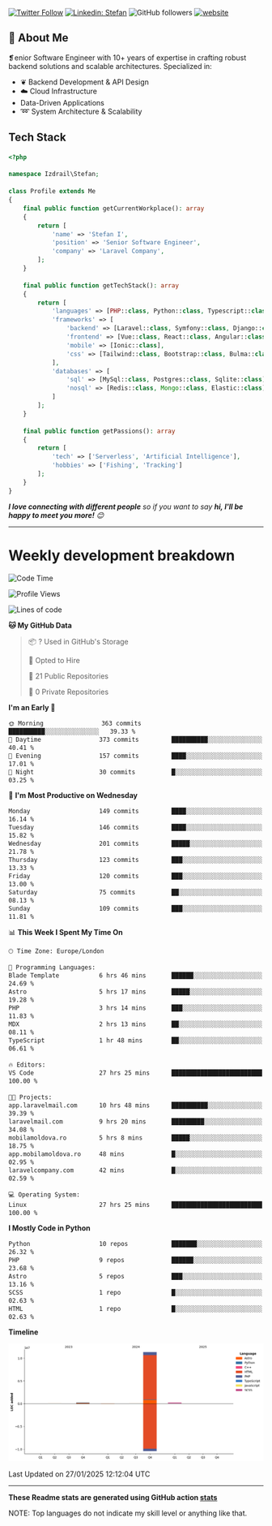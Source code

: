 [![Twitter Follow](https://img.shields.io/twitter/follow/thephpteacher?label=Follow)](https://twitter.com/intent/follow?screen_name=thephpteacher)
[![Linkedin: Stefan](https://img.shields.io/badge/izdrail-blue?style=flat-square&logo=Linkedin&logoColor=white&link=https://www.linkedin.com/in/izdrail/)](https://www.linkedin.com/in/izdrail/)
![GitHub followers](https://img.shields.io/github/followers/izdrail?label=Follow&style=social)
[![website](https://img.shields.io/badge/Website-46a2f1.svg?&style=flat-square&logo=Google-Chrome&logoColor=white&link=https://izdrail.com/)](https://izdrail.com/)

## 🚀 About Me
❡enior Software Engineer with 10+ years of expertise in crafting robust backend solutions and scalable architectures. 
Specialized in:

- ❦ Backend Development & API Design
- ☁️ Cloud Infrastructure
-  Data-Driven Applications
- ➿ System Architecture & Scalability

## Tech Stack

```php
<?php

namespace Izdrail\Stefan;

class Profile extends Me
{
    final public function getCurrentWorkplace(): array
    {
        return [
            'name' => 'Stefan I',
            'position' => 'Senior Software Engineer',
            'company' => 'Laravel Company',
        ];
    }
    
    final public function getTechStack(): array
    {
        return [
            'languages' => [PHP::class, Python::class, Typescript::class],
            'frameworks' => [
                'backend' => [Laravel::class, Symfony::class, Django::class, FastApi::class],
                'frontend' => [Vue::class, React::class, Angular::class],
                'mobile' => [Ionic::class],
                'css' => [Tailwind::class, Bootstrap::class, Bulma::class]
            ],
            'databases' => [
                'sql' => [MySql::class, Postgres::class, Sqlite::class],
                'nosql' => [Redis::class, Mongo::class, Elastic::class]
            ]
        ];
    }

    final public function getPassions(): array
    {
        return [
            'tech' => ['Serverless', 'Artificial Intelligence'],
            'hobbies' => ['Fishing', 'Tracking']
        ];
    }
}
```
 <em><b>I love connecting with different people</b> so if you want to say <b>hi, I'll be happy to meet you more!</b> 😊</em>


---
# Weekly development breakdown
<!--START_SECTION:waka-->
![Code Time](http://img.shields.io/badge/Code%20Time-967%20hrs%2025%20mins-blue)

![Profile Views](http://img.shields.io/badge/Profile%20Views-0-blue)

![Lines of code](https://img.shields.io/badge/From%20Hello%20World%20I%27ve%20Written-11.9%20million%20lines%20of%20code-blue)

**🐱 My GitHub Data** 

> 📦 ? Used in GitHub's Storage 
 > 
> 💼 Opted to Hire
 > 
> 📜 21 Public Repositories 
 > 
> 🔑 0 Private Repositories 
 > 
**I'm an Early 🐤** 

```text
🌞 Morning                363 commits         ██████████░░░░░░░░░░░░░░░   39.33 % 
🌆 Daytime                373 commits         ██████████░░░░░░░░░░░░░░░   40.41 % 
🌃 Evening                157 commits         ████░░░░░░░░░░░░░░░░░░░░░   17.01 % 
🌙 Night                  30 commits          █░░░░░░░░░░░░░░░░░░░░░░░░   03.25 % 
```
📅 **I'm Most Productive on Wednesday** 

```text
Monday                   149 commits         ████░░░░░░░░░░░░░░░░░░░░░   16.14 % 
Tuesday                  146 commits         ████░░░░░░░░░░░░░░░░░░░░░   15.82 % 
Wednesday                201 commits         █████░░░░░░░░░░░░░░░░░░░░   21.78 % 
Thursday                 123 commits         ███░░░░░░░░░░░░░░░░░░░░░░   13.33 % 
Friday                   120 commits         ███░░░░░░░░░░░░░░░░░░░░░░   13.00 % 
Saturday                 75 commits          ██░░░░░░░░░░░░░░░░░░░░░░░   08.13 % 
Sunday                   109 commits         ███░░░░░░░░░░░░░░░░░░░░░░   11.81 % 
```


📊 **This Week I Spent My Time On** 

```text
🕑︎ Time Zone: Europe/London

💬 Programming Languages: 
Blade Template           6 hrs 46 mins       ██████░░░░░░░░░░░░░░░░░░░   24.69 % 
Astro                    5 hrs 17 mins       █████░░░░░░░░░░░░░░░░░░░░   19.28 % 
PHP                      3 hrs 14 mins       ███░░░░░░░░░░░░░░░░░░░░░░   11.83 % 
MDX                      2 hrs 13 mins       ██░░░░░░░░░░░░░░░░░░░░░░░   08.11 % 
TypeScript               1 hr 48 mins        ██░░░░░░░░░░░░░░░░░░░░░░░   06.61 % 

🔥 Editors: 
VS Code                  27 hrs 25 mins      █████████████████████████   100.00 % 

🐱‍💻 Projects: 
app.laravelmail.com      10 hrs 48 mins      ██████████░░░░░░░░░░░░░░░   39.39 % 
laravelmail.com          9 hrs 20 mins       █████████░░░░░░░░░░░░░░░░   34.08 % 
mobilamoldova.ro         5 hrs 8 mins        █████░░░░░░░░░░░░░░░░░░░░   18.75 % 
app.mobilamoldova.ro     48 mins             █░░░░░░░░░░░░░░░░░░░░░░░░   02.95 % 
laravelcompany.com       42 mins             █░░░░░░░░░░░░░░░░░░░░░░░░   02.59 % 

💻 Operating System: 
Linux                    27 hrs 25 mins      █████████████████████████   100.00 % 
```

**I Mostly Code in Python** 

```text
Python                   10 repos            ███████░░░░░░░░░░░░░░░░░░   26.32 % 
PHP                      9 repos             ██████░░░░░░░░░░░░░░░░░░░   23.68 % 
Astro                    5 repos             ███░░░░░░░░░░░░░░░░░░░░░░   13.16 % 
SCSS                     1 repo              █░░░░░░░░░░░░░░░░░░░░░░░░   02.63 % 
HTML                     1 repo              █░░░░░░░░░░░░░░░░░░░░░░░░   02.63 % 
```



**Timeline**

![Lines of Code chart](https://raw.githubusercontent.com/izdrail/izdrail/master/assets/bar_graph.png)


 Last Updated on 27/01/2025 12:12:04 UTC
<!--END_SECTION:waka-->

---


**These Readme stats are generated using GitHub action [stats](https://github.com/izdrail/stats)**

NOTE: Top languages do not indicate my skill level or anything like that. 
